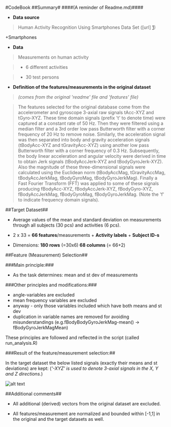 #CodeBook
##Summary#
####(A reminder of Readme.md)####

* **Data source**

> Human Activity Recognition Using Smartphones Data Set ([url] [1])

[1]: http://archive.ics.uci.edu/ml/datasets/Human+Activity+Recognition+Using

+Smartphones

* **Data**

> Measurements on human activity 

> * 6 different activities

> * 30 test persons


* **Definition of the features/measurements in the original dataset**

> *(comes from the original 'readme' file and 'features' file)*

> The features selected for the original database come from the accelerometer and gyroscope 3-axial raw signals tAcc-XYZ and tGyro-XYZ. These time domain signals (prefix 't' to denote time) were captured at a constant rate of 50 Hz. Then they were filtered using a median filter and a 3rd order low pass Butterworth filter with a corner frequency of 20 Hz to remove noise. Similarly, the acceleration signal was then separated into body and gravity acceleration signals (tBodyAcc-XYZ and tGravityAcc-XYZ) using another low pass Butterworth filter with a corner frequency of 0.3 Hz. Subsequently, the body linear acceleration and angular velocity were derived in time to obtain Jerk signals (tBodyAccJerk-XYZ and tBodyGyroJerk-XYZ). Also the magnitude of these three-dimensional signals were calculated using the Euclidean norm (tBodyAccMag, tGravityAccMag, tBodyAccJerkMag, tBodyGyroMag, tBodyGyroJerkMag). Finally a Fast Fourier Transform (FFT) was applied to some of these signals producing fBodyAcc-XYZ, fBodyAccJerk-XYZ, fBodyGyro-XYZ, fBodyAccJerkMag, fBodyGyroMag, fBodyGyroJerkMag. (Note the 'f' to indicate frequency domain signals).


##Target Dataset##

 * Average values of the mean and standard deviation on measurements through all subjects (30 pcs) and activities (6 pcs).

 * 2 x 33 = **66 features**/measurements + **Activity labels** + **Subject ID-s**

 * Dimensions: **180 rows** (=30x6)  **68 columns** (= 66+2)


##Feature (Measurement) Selection##

###Main principle:###

 * As the task determines: mean and st dev of measurements

###Other principles and modifications:###
 * angle-variables are excluded
 * mean frequency variables are excluded
 * anyway - only those variables included which have both means and st dev
 * duplication in variable names are removed for avoiding misunderstandings 
(e.g.fBodyBodyGyroJerkMag-mean() -> fBodyGyroJerkMagMean)



These principles are followed and reflected in the script (called run_analysis.R)


###Result of the feature/measurement selection:##

In the target dataset the below listed signals (exactly their means and st 
deviations) are kept:
(*'-XYZ' is used to denote 3-axial signals in the X, Y and Z directions.*)


![alt text](https://github.com/akandris16/getcleandata/blob/master/FeaturesTable.png "FeatureNames-Table")


##Additional comments##

* All additional (derived) vectors from the original dataset are excluded.

* All features/measurement are normalized and bounded within [-1,1] in the original and the target datasets as well.

